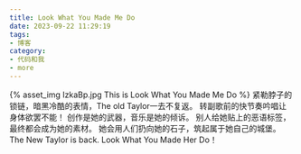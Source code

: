 ```yaml
---
title: Look What You Made Me Do
date: 2023-09-22 11:29:19
tags:
- 博客
category:
- 代码和我
- more
---
```

{% asset_img IzkaBp.jpg This is Look What You Made Me Do %}
紧勒脖子的锁链，暗黑冷酷的表情，The old Taylor一去不复返。 
转副歌前的快节奏吟唱让身体欲罢不能！
创作是她的武器，音乐是她的倾诉。 
别人给她贴上的恶语标签，最终都会成为她的素材。 
她会用人们扔向她的石子，筑起属于她自己的城堡。 
The New Taylor is back. Look What You Made Her Do！